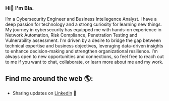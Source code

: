 ### Hi👋 I'm Bla.

I’m a Cybersecurity Engineer and Business Intellegence Analyst. I have a deep passion for technology and a strong curiosity for learning new things.
My journey in cybersecurity has equipped me with hands-on experience in Network Automation, Risk Compliance, Penetration Testing and Vulnerability assessment. I'm driven by a desire to bridge the gap between technical expertise and business objectives, leveraging data-driven insights to enhance decision-making and strengthen organizational resilience.
I’m always open to new opportunities and connections, so feel free to reach out to me if you want to chat, collaborate, or learn more about me and my work.

## Find me around the web 🌎:
- Sharing updates on <a href="https://www.linkedin.com/in/blatere-ngapna/">LinkedIn</a> 💼


